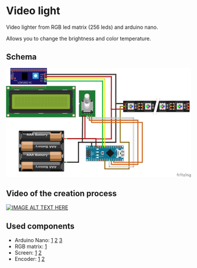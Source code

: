 # Video light
Video lighter from RGB led matrix (256 leds) and arduino nano.

Allows you to change the brightness and color temperature.

## Schema

<F3>![New year rgb schema](https://raw.githubusercontent.com/arduinotech/video_light/master/video_light_bb.png)

## Video of the creation process

[![IMAGE ALT TEXT HERE](https://img.youtube.com/vi/spw1UL_i0Ko/0.jpg)](https://www.youtube.com/watch?v=spw1UL_i0Ko)

## Used components
* Arduino Nano: [1](http://ali.pub/4a5wuw) [2](http://ali.pub/4a5wzd) [3](http://ali.pub/4a5x41)
* RGB matrix: [1](https://letyshops.com/r/aliexpress-e5382f7b7452)
* Screen: [1](http://ali.pub/39m0ic) [2](http://ali.pub/39m0oy)
* Encoder: [1](https://letyshops.com/r/aliexpress-67421b943c8e) [2](https://letyshops.com/r/aliexpress-d9ef3ce3e2a9)
